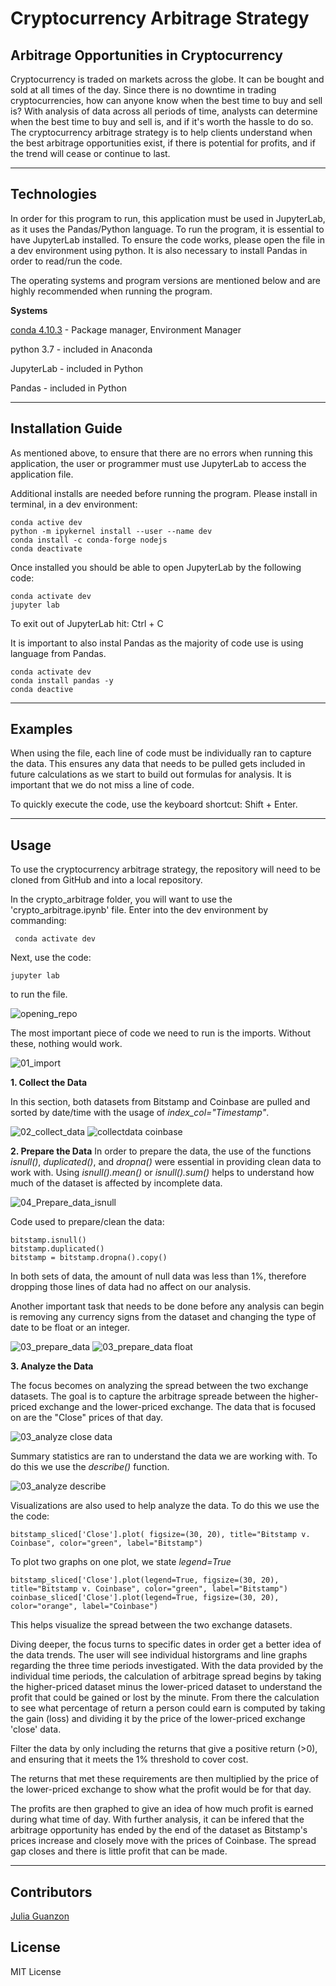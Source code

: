 # Cryptocurrency Arbitrage Strategy
## Arbitrage Opportunities in Cryptocurrency

Cryptocurrency is traded on markets across the globe. It can be bought and sold at all times of the day. Since there is no downtime in trading cryptocurrencies, how can anyone know when the best time to buy and sell is? With analysis of data across all periods of time, analysts can determine when the best time to buy and sell is, and if it's worth the hassle to do so. The cryptocurrency arbitrage strategy is to help clients understand when the best arbitrage opportunities exist, if there is potential for profits, and if the trend will cease or continue to last.

---

## Technologies

In order for this program to run, this application must be used in JupyterLab, as it uses the Pandas/Python language. To run the program, it is essential to have JupyterLab installed. To ensure the code works, please open the file in a dev environment using python. It is also necessary to install Pandas in order to read/run the code.

The operating systems and program versions are mentioned below and are highly recommended when running the program.

**Systems**

[conda 4.10.3](https://docs.anaconda.com/anaconda/install/index.html) - Package manager, Environment Manager

python 3.7 - included in Anaconda

JupyterLab - included in Python 

Pandas - included in Python


---

## Installation Guide

As mentioned above, to ensure that there are no errors when running this application, the user or programmer must use JupyterLab to access the application file. 

Additional installs are needed before running the program. Please install in terminal, in a dev environment:

```JupyterLab
conda active dev
python -m ipykernel install --user --name dev
conda install -c conda-forge nodejs
conda deactivate

```
Once installed you should be able to open JupyterLab by the following code:

```
conda activate dev
jupyter lab
```

To exit out of JupyterLab hit: Ctrl + C

It is important to also instal Pandas as the majority of code use is using language from Pandas.

```Pandas
conda activate dev
conda install pandas -y
conda deactive
```

---

## Examples

When using the file, each line of code must be individually ran to capture the data. This ensures any data that needs to be pulled gets included in future calculations as we start to build out formulas for analysis. It is important that we do not miss a line of code.

To quickly execute the code, use the keyboard shortcut: Shift + Enter.

---

## Usage

To use the cryptocurrency arbitrage strategy, the repository will need to be cloned from GitHub and into a local repository.

In the crypto_arbitrage folder, you will want to use the 'crypto_arbitrage.ipynb' file. Enter into the dev environment by commanding: 

```
 conda activate dev
```
Next, use the code:

```
jupyter lab
```
to run the file.

![opening_repo](https://user-images.githubusercontent.com/84649228/126043901-ed108223-4972-4908-a259-6213ee40405d.PNG)

The most important piece of code we need to run is the imports. Without these, nothing would work.

![01_import](https://user-images.githubusercontent.com/84649228/126043950-a43d3c63-8054-46be-9a7c-6825b90cd56f.PNG)


**1. Collect the Data**

In this section, both datasets from Bitstamp and Coinbase are pulled and sorted by date/time with the usage of *index_col="Timestamp"*.

![02_collect_data](https://user-images.githubusercontent.com/84649228/126043910-c29d63e7-6e20-4424-acae-6bb958b99e93.PNG)
![collectdata coinbase](https://user-images.githubusercontent.com/84649228/126043917-411abf17-f2cd-4381-aec1-a01d8e161604.png)


**2. Prepare the Data**
In order to prepare the data, the use of the functions *isnull()*, *duplicated()*, and *dropna()* were essential in providing clean data to work with. Using *isnull().mean()* or *isnull().sum()* helps to understand how much of the dataset is affected by incomplete data.

![04_Prepare_data_isnull](https://user-images.githubusercontent.com/84649228/126044490-67f9ebe3-655f-4989-bfcf-16882d7a8b56.PNG)


Code used to prepare/clean the data:

```
bitstamp.isnull()
bitstamp.duplicated()
bitstamp = bitstamp.dropna().copy()

```
In both sets of data, the amount of null data was less than 1%, therefore dropping those lines of data had no affect on our analysis.


Another important task that needs to be done before any analysis can begin is removing any currency signs from the dataset and changing the type of date to be float or an integer.

![03_prepare_data](https://user-images.githubusercontent.com/84649228/126043986-87e2642f-ae81-4a73-bd54-e616948a41a9.PNG)
![03_prepare_data float](https://user-images.githubusercontent.com/84649228/126043989-aaf0c297-8281-44c8-8a1f-878b084c0c3d.PNG)



**3. Analyze the Data**

The focus becomes on analyzing the spread between the two exchange datasets. The goal is to capture the arbitrage spreade between the higher-priced exchange and the lower-priced exchange. The data that is focused on are the "Close" prices of that day.

![03_analyze close data](https://user-images.githubusercontent.com/84649228/126044074-4d3cb847-4484-4ff4-9c94-859e67b05fc7.png)


Summary statistics are ran to understand the data we are working with. To do this we use the *describe()* function.

![03_analyze describe](https://user-images.githubusercontent.com/84649228/126044086-b8e454a7-57d3-4264-9dbb-3496b75ff379.png)


Visualizations are also used to help analyze the data. To do this we use the the code:

```
bitstamp_sliced['Close'].plot( figsize=(30, 20), title="Bitstamp v. Coinbase", color="green", label="Bitstamp")

```

To plot two graphs on one plot, we state *legend=True*
```
bitstamp_sliced['Close'].plot(legend=True, figsize=(30, 20), title="Bitstamp v. Coinbase", color="green", label="Bitstamp")
coinbase_sliced['Close'].plot(legend=True, figsize=(30, 20), color="orange", label="Coinbase")

```

This helps visualize the spread between the two exchange datasets.


Diving deeper, the focus turns to specific dates in order get a better idea of the data trends. The user will see individual historgrams and line graphs regarding the three time periods investigated. With the data provided by the individual time periods, the calculation of arbitrage spread begins by taking the higher-priced dataset minus the lower-priced dataset to understand the profit that could be gained or lost by the minute. From there the calculation to see what percentage of return a person could earn is computed by taking the gain (loss) and dividing it by the price of the lower-priced exchange 'close' data.

Filter the data by only including the returns that give a positive return (>0), and ensuring that it meets the 1% threshold to cover cost.

The returns that met these requirements are then multiplied by the price of the lower-priced exchange to show what the profit would be for that day.

The profits are then graphed to give an idea of how much profit is earned during what time of day. With further analysis, it can be infered that the arbitrage opportunity has ended by the end of the dataset as Bitstamp's prices increase and closely move with the prices of Coinbase. The spread gap closes and there is little profit that can be made.

---

## Contributors

[Julia Guanzon](www.linkedin.com/in/julia-guanzon)

## License

MIT License
